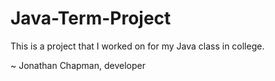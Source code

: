 # Java-Term-Project
This is a project that I worked on for my Java class in college.

~ Jonathan Chapman, developer
